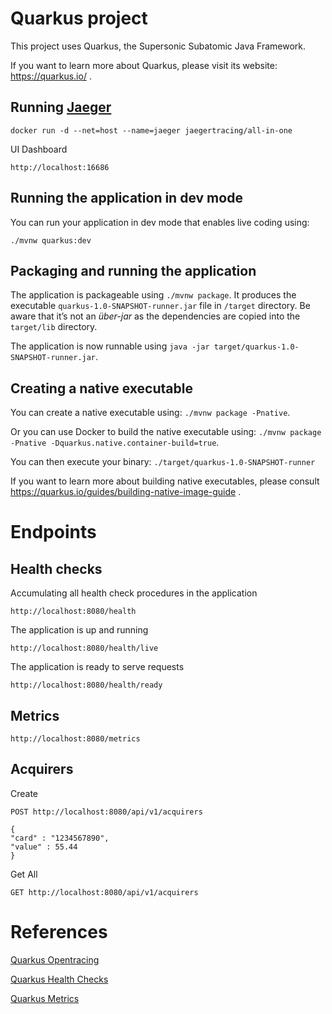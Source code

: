 # Quarkus project

This project uses Quarkus, the Supersonic Subatomic Java Framework.

If you want to learn more about Quarkus, please visit its website: https://quarkus.io/ .

## Running [Jaeger](www.jaegertracing.io)

```
docker run -d --net=host --name=jaeger jaegertracing/all-in-one
```

UI Dashboard

```
http://localhost:16686
```

## Running the application in dev mode

You can run your application in dev mode that enables live coding using:
```
./mvnw quarkus:dev
```

## Packaging and running the application

The application is packageable using `./mvnw package`.
It produces the executable `quarkus-1.0-SNAPSHOT-runner.jar` file in `/target` directory.
Be aware that it’s not an _über-jar_ as the dependencies are copied into the `target/lib` directory.

The application is now runnable using `java -jar target/quarkus-1.0-SNAPSHOT-runner.jar`.

## Creating a native executable

You can create a native executable using: `./mvnw package -Pnative`.

Or you can use Docker to build the native executable using: `./mvnw package -Pnative -Dquarkus.native.container-build=true`.

You can then execute your binary: `./target/quarkus-1.0-SNAPSHOT-runner`

If you want to learn more about building native executables, please consult https://quarkus.io/guides/building-native-image-guide .

# Endpoints

## Health checks

Accumulating all health check procedures in the application

`http://localhost:8080/health`

The application is up and running

`http://localhost:8080/health/live`

The application is ready to serve requests

`http://localhost:8080/health/ready`

## Metrics

`http://localhost:8080/metrics`

## Acquirers

Create

```
POST http://localhost:8080/api/v1/acquirers

{
"card" : "1234567890",
"value" : 55.44
}
```

Get All

`GET http://localhost:8080/api/v1/acquirers`

# References

[Quarkus Opentracing](https://quarkus.io/guides/opentracing#quarkus-jaeger_quarkus.jaeger.propagation)

[Quarkus Health Checks](https://quarkus.io/guides/microprofile-health)

[Quarkus Metrics](https://quarkus.io/guides/microprofile-metrics)